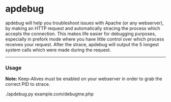 # apdebug
<p>apdebug will help you troubleshoot issues with Apache (or any webserver), by making an HTTP request and automatically stracing the process which accepts the connection. This makes life easier for debugging purposes, especially in prefork mode where you have little control over which process receives your request. After the strace, apdebug will output the 5 longest system calls which were made during the request.</p>

* * *

### Usage
<p><b>Note: </b>Keep-Alives must be enabled on your webserver in order to grab the correct PID to strace.</p>
	./apdebug.py example.com/debugme.php

